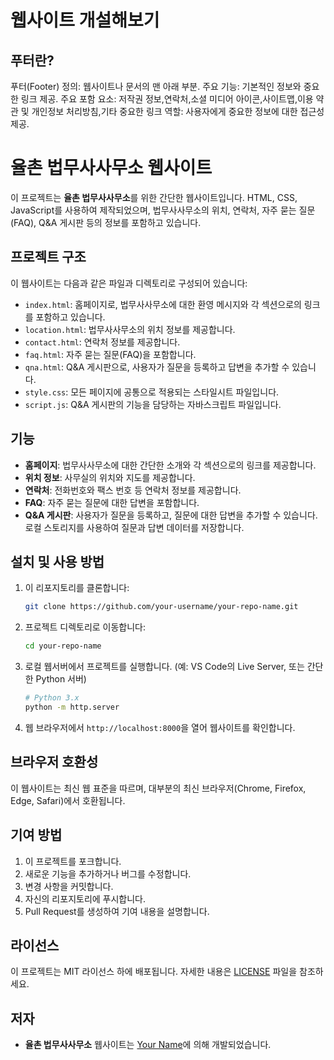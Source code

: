 # 웹사이트 개설해보기

## 푸터란?
푸터(Footer) 정의: 웹사이트나 문서의 맨 아래 부분.
주요 기능: 기본적인 정보와 중요한 링크 제공.
주요 포함 요소: 저작권 정보,연락처,소셜 미디어 아이콘,사이트맵,이용 약관 및 개인정보 처리방침,기타 중요한 링크
역할: 사용자에게 중요한 정보에 대한 접근성 제공.

# 율촌 법무사사무소 웹사이트

이 프로젝트는 **율촌 법무사사무소**를 위한 간단한 웹사이트입니다. HTML, CSS, JavaScript를 사용하여 제작되었으며, 법무사사무소의 위치, 연락처, 자주 묻는 질문(FAQ), Q&A 게시판 등의 정보를 포함하고 있습니다.

## 프로젝트 구조

이 웹사이트는 다음과 같은 파일과 디렉토리로 구성되어 있습니다:

- `index.html`: 홈페이지로, 법무사사무소에 대한 환영 메시지와 각 섹션으로의 링크를 포함하고 있습니다.
- `location.html`: 법무사사무소의 위치 정보를 제공합니다.
- `contact.html`: 연락처 정보를 제공합니다.
- `faq.html`: 자주 묻는 질문(FAQ)을 포함합니다.
- `qna.html`: Q&A 게시판으로, 사용자가 질문을 등록하고 답변을 추가할 수 있습니다.
- `style.css`: 모든 페이지에 공통으로 적용되는 스타일시트 파일입니다.
- `script.js`: Q&A 게시판의 기능을 담당하는 자바스크립트 파일입니다.

## 기능

- **홈페이지**: 법무사사무소에 대한 간단한 소개와 각 섹션으로의 링크를 제공합니다.
- **위치 정보**: 사무실의 위치와 지도를 제공합니다.
- **연락처**: 전화번호와 팩스 번호 등 연락처 정보를 제공합니다.
- **FAQ**: 자주 묻는 질문에 대한 답변을 포함합니다.
- **Q&A 게시판**: 사용자가 질문을 등록하고, 질문에 대한 답변을 추가할 수 있습니다. 로컬 스토리지를 사용하여 질문과 답변 데이터를 저장합니다.

## 설치 및 사용 방법

1. 이 리포지토리를 클론합니다:

    ```bash
    git clone https://github.com/your-username/your-repo-name.git
    ```

2. 프로젝트 디렉토리로 이동합니다:

    ```bash
    cd your-repo-name
    ```

3. 로컬 웹서버에서 프로젝트를 실행합니다. (예: VS Code의 Live Server, 또는 간단한 Python 서버)

    ```bash
    # Python 3.x
    python -m http.server
    ```

4. 웹 브라우저에서 `http://localhost:8000`을 열어 웹사이트를 확인합니다.

## 브라우저 호환성

이 웹사이트는 최신 웹 표준을 따르며, 대부분의 최신 브라우저(Chrome, Firefox, Edge, Safari)에서 호환됩니다.

## 기여 방법

1. 이 프로젝트를 포크합니다.
2. 새로운 기능을 추가하거나 버그를 수정합니다.
3. 변경 사항을 커밋합니다.
4. 자신의 리포지토리에 푸시합니다.
5. Pull Request를 생성하여 기여 내용을 설명합니다.

## 라이선스

이 프로젝트는 MIT 라이선스 하에 배포됩니다. 자세한 내용은 [LICENSE](LICENSE) 파일을 참조하세요.

## 저자

- **율촌 법무사사무소** 웹사이트는 [Your Name](https://github.com/your-username)에 의해 개발되었습니다.

